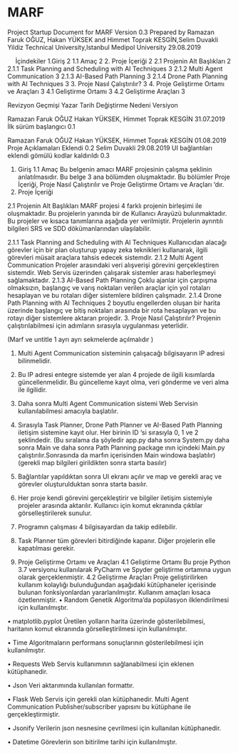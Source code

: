 # MARF
	
Project Startup
Document
for
MARF
Version 0.3
Prepared by Ramazan Faruk OĞUZ, Hakan YÜKSEK and 
Himmet Toprak KESGİN,Selim Duvakli
Yildiz Technical University,Istanbul Medipol University
29.08.2019
     
 
İçindekiler
1.Giriş	2
1.1	Amaç	2
2.	Proje İçeriği	2
2.1	Projenin Alt Başlıkları	2
2.1.1	Task Planning and Scheduling with AI Techniques	3
2.1.2	Multi Agent Communication	3
2.1.3	AI-Based Path Planning	3
2.1.4	Drone Path Planning with AI Techniques	3
3.	Proje Nasıl Çalıştırılır?	3
4.	Proje Geliştirme Ortamı ve Araçları	3
4.1	Geliştirme Ortamı	3
4.2	Geliştirme Araçları	3


     
Revizyon Geçmişi
Yazar
Tarih
Değiştirme Nedeni	Versiyon

Ramazan Faruk OĞUZ
Hakan YÜKSEK,
Himmet Toprak KESGİN
31.07.2019
İlk sürüm başlangıcı
0.1

Ramazan Faruk OĞUZ
Hakan YÜKSEK,
Himmet Toprak KESGİN
01.08.2019	Proje Açıklamaları Eklendi
0.2
Selim Duvakli	29.08.2019	UI bağlantıları eklendi gömülü kodlar kaldırıldı	0.3
     
      
1.	Giriş
1.1	Amaç
Bu belgenin amacı MARF projesinin çalışma şeklinin anlatılmasıdır. Bu belge 3 ana bölümden oluşmaktadır. Bu bölümler Proje İçeriği, Proje Nasıl Çalıştırılır ve Proje Geliştirme Ortamı ve Araçları ‘dır.
2.	Proje İçeriği

2.1	Projenin Alt Başlıkları
MARF projesi 4 farklı projenin birleşimi ile oluşmaktadır. Bu projelerin yanında bir de Kullanıcı Arayüzü bulunmaktadır. Bu projeler ve kısaca tanımlarına aşağıda yer verilmiştir. Projelerin ayrıntılı bilgileri SRS ve SDD dökümanlarından ulaşılabilir.

2.1.1	Task Planning and Scheduling with AI Techniques
Kullanıcıdan alacağı görevler için bir plan oluşturup yapay zeka teknikleri kullanarak, ilgili görevleri müsait araçlara tahsis edecek sistemdir.
2.1.2	Multi Agent Communication
Projeler arasındaki veri alışverişi görevini gerçekleştiren sistemdir. Web Servis üzerinden çalışarak sistemler arası haberleşmeyi sağlamaktadır.
2.1.3	AI-Based Path Planning
Çoklu ajanlar için çarpışma olmaksızın, başlangıç ve varış noktaları verilen araçlar için yol rotaları hesaplayan ve bu rotaları diğer sistemlere bildiren çalışmadır.
2.1.4	Drone Path Planning with AI Techniques
2 boyutlu engellerden oluşan bir harita üzerinde başlangıç ve bitiş noktaları arasında bir rota hesaplayan ve bu rotayı diğer sistemlere aktaran projedir.
3.	Proje Nasıl Çalıştırılır?
Projenin çalıştırılabilmesi için adımların sırasıyla uygulanması yeterlidir.

(Marf ve untitle 1 ayrı ayrı sekmelerde açılmalıdır )
1.	Multi Agent Communication sisteminin çalışacağı bilgisayarın IP adresi bilinmelidir.
2.	Bu IP adresi entegre sistemde yer alan 4 projede de ilgili kısımlarda güncellenmelidir. Bu güncelleme kayıt olma, veri gönderme ve veri alma ile ilgilidir.
3.	Daha sonra Multi Agent Communication sistemi Web Servisin kullanılabilmesi amacıyla başlatılır.
4.	Sırasıyla Task Planner, Drone Path Planner ve AI-Based Path Planning iletişim sistemine kayıt olur. Her birinin ID ‘si sırasıyla 0, 1 ve 2 şeklindedir.
(Bu sıralama da şöyledir app.py daha sonra System.py daha sonra Main ve daha sonra Path Planning package ının içindeki Main.py çalıştırılır.Sonrasında da marfın içerisinden Main windowa başlatılır)
(gerekli map bilgileri girildikten sonra starta basılır)
5.	Bağlantılar yapıldıktan sonra UI ekranı açılır ve map ve gerekli araç ve görevler oluşturulduktan sonra starta basılır.
6.	Her proje kendi görevini gerçekleştirir ve bilgiler iletişim sistemiyle projeler arasında aktarılır. Kullanıcı için komut ekranında çıktılar görselleştirilerek sunulur.
7.	Programın çalışması 4 bilgisayardan da takip edilebilir.
8.	Task Planner tüm görevleri bitirdiğinde kapanır. Diğer projelerin elle kapatılması gerekir.

     
4.	Proje Geliştirme Ortamı ve Araçları
4.1	Geliştirme Ortamı
Bu proje Python 3.7 versiyonu kullanılarak PyCharm ve Spyder geliştirme ortamına uygun olarak gerçeklenmiştir.
4.2	Geliştirme Araçları
Proje geliştirilirken kullanım kolaylığı bulunduğundan aşağıdaki kütüphaneler içerisinde bulunan fonksiyonlardan yararlanılmıştır. Kullanım amaçları kısaca özetlenmiştir.
•	Random
Genetik Algoritma’da popülasyon ilklendirilmesi için kullanılmıştır.


•	matplotlib.pyplot 
Üretilen yolların harita üzerinde gösterilebilmesi, haritanın komut ekranında görselleştirilmesi için kullanılmıştır.

•	Time
Algoritmaların performans sonuçlarının gösterilebilmesi için kullanılmıştır.

•	Requests
Web Servis kullanımının sağlanabilmesi için eklenen kütüphanedir.

•	Json
Veri aktarımında kullanılan formattır.

•	Flask
Web Servis için gerekli olan kütüphanedir. Multi Agent Communication Publisher/subscriber yapısını bu kütüphane ile gerçekleştirmiştir.

•	Jsonify
Verilerin json nesnesine çevrilmesi için kullanılan kütüphanedir.

•	Datetime
Görevlerin son bitirilme tarihi için kullanılmıştır.
     



     
